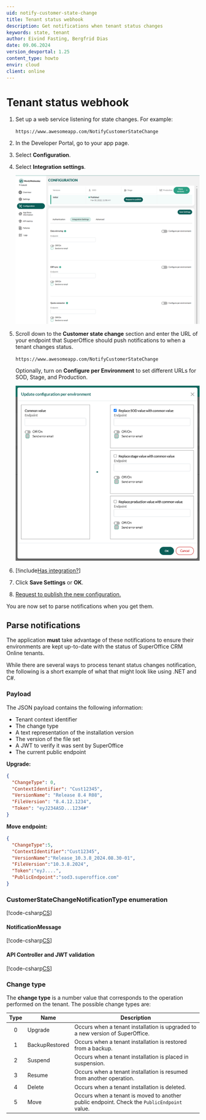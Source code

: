 ```yaml
---
uid: notify-customer-state-change
title: Tenant status webhook
description: Get notifications when tenant status changes
keywords: state, tenant
author: Eivind Fasting, Bergfrid Dias
date: 09.06.2024
version_devportal: 1.25
content_type: howto
envir: cloud
client: online
---
```


# Tenant status webhook

1. Set up a web service listening for state changes. For example:

    `https://www.awesomeapp.com/NotifyCustomerStateChange`

1. In the Developer Portal, go to your app page.

1. Select **Configuration**.

1. Select **Integration settings**.

    ![Configure notifications -screenshot][img1]

1. Scroll down to the **Customer state change** section and enter the URL of your endpoint that SuperOffice should push notifications to when a tenant changes status.

    `https://www.awesomeapp.com/NotifyCustomerStateChange`

    Optionally, turn on **Configure per Environment** to set different URLs for SOD, Stage, and Production.

    ![Configure notifications per environment -screenshot][img2]

1. [!include[Has integration?](../../includes/has-integration.md)]

1. Click **Save Settings** or **OK**.

1. [Request to publish the new configuration.][1]

You are now set to parse notifications when you get them.

## Parse notifications

The application **must** take advantage of these notifications to ensure their environments are kept up-to-date with the status of SuperOffice CRM Online tenants.

While there are several ways to process tenant status changes notification, the following is a short example of what that might look like using .NET and C#.

### Payload

The JSON payload contains the following information:

* Tenant context identifier
* The change type
* A text representation of the installation version
* The version of the file set
* A JWT to verify it was sent by SuperOffice
* The current public endpoint

**Upgrade:**

```json
{
  "ChangeType": 0,
  "ContextIdentifier": "Cust12345",
  "VersionName": "Release 8.4 R08",
  "FileVersion": "8.4.12.1234",
  "Token": "eyJ234ASD...1234#"
}
```

**Move endpoint:**

```json
{
  "ChangeType":5,
  "ContextIdentifier":"Cust12345",
  "VersionName":"Release_10.3.8_2024.08.30-01",
  "FileVersion":"10.3.8.2024",
  "Token":"eyJ....",
  "PublicEndpoint":"sod3.superoffice.com"
}
```

### CustomerStateChangeNotificationType enumeration

[!code-csharp[CS](includes/CustomerStateChangeNotificationType.cs)]

#### NotificationMessage

[!code-csharp[CS](includes/NotificationMessage.cs)]

#### API Controller and JWT validation

[!code-csharp[CS](includes/ApiController.cs)]

### Change type

The **change type** is a number value that corresponds to the operation performed on the tenant. The possible change types are:

| Type | Name | Description |
|:----:|------|-------------|
| 0 | Upgrade | Occurs when a tenant installation is upgraded to a new version of SuperOffice. |
| 1 | BackupRestored | Occurs when a tenant installation is restored from a backup. |
| 2 | Suspend | Occurs when a tenant installation is placed in suspension. |
| 3 | Resume | Occurs when a tenant installation is resumed from another operation. |
| 4 | Delete | Occurs when a tenant installation is deleted. |
| 5 | Move | Occurs when a tenant is moved to another public endpoint. Check the `PublicEndpoint` value. |

<!-- Referenced links -->
[1]: ../../create-app/request-to-publish.md

<!-- Referenced images -->
[img1]: ../../media/integration-settings.png
[img2]: ../media/endpoint-per-envir.png
